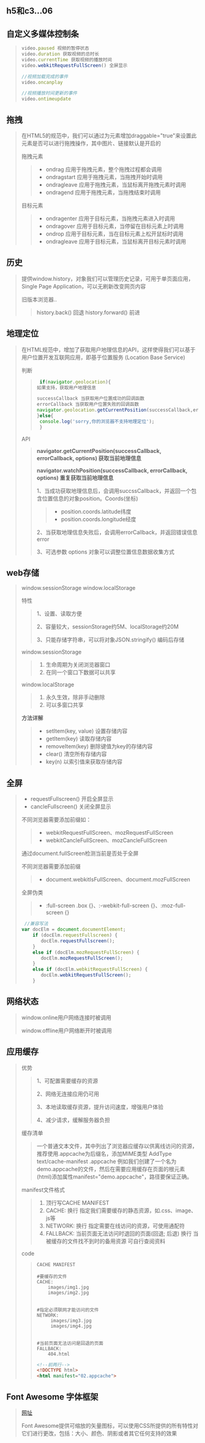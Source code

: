 ## h5和c3...06

## 自定义多媒体控制条

> ```javascript
> video.paused 视频的暂停状态
> video.duration 获取视频的总时长
> video.currentTime 获取视频的播放时间
> video.webkitRequestFullScreen() 全屏显示
> 
> //视频加载完成的事件
> video.oncanplay
> 
> //视频播放时间更新的事件
> video.ontimeupdate
> 
> ```
>
> 

## 拖拽

> 在HTML5的规范中，我们可以通过为元素增加draggable="true"来设置此元素是否可以进行拖拽操作，其中图片、链接默认是开启的
>
> 拖拽元素
>
> > + ondrag 	        应用于拖拽元素，整个拖拽过程都会调用
> > + ondragstart	  应用于拖拽元素，当拖拽开始时调用
> > + ondragleave	应用于拖拽元素，当鼠标离开拖拽元素时调用
> > + ondragend	   应用于拖拽元素，当拖拽结束时调用
>
> 目标元素
>
> > + ondragenter	应用于目标元素，当拖拽元素进入时调用
> > + ondragover	 应用于目标元素，当停留在目标元素上时调用
> > + ondrop	        应用于目标元素，当在目标元素上松开鼠标时调用
> > + ondragleave    应用于目标元素，当鼠标离开目标元素时调用
>
>  

## 历史

> 提供window.history，对象我们可以管理历史记录，可用于单页面应用，Single Page Application，可以无刷新改变网页内容
>
> 旧版本浏览器..
>
> >  history.back() 回退
> > history.forward() 前进
>
>  

## 地理定位

> 在HTML规范中，增加了获取用户地理信息的API，这样使得我们可以基于用户位置开发互联网应用，即基于位置服务 (Location Base Service)
>
> 判断
>
> > ```javascript
> >  if(navigator.geolocation){
> > 如果支持，获取用户地理信息
> > 
> > successCallback 当获取用户位置成功的回调函数
> > errorCallback 当获取用户位置失败的回调函数
> > navigator.geolocation.getCurrentPosition(successCallback,errorCallback);
> > }else{
> >  console.log('sorry,你的浏览器不支持地理定位');
> >  }
> > ```
> >
> > 
>
> API
>
> > **navigator.getCurrentPosition(successCallback, errorCallback, options) 获取当前地理信息**
> >
> > **navigator.watchPosition(successCallback, errorCallback, options) 重复获取当前地理信息**
> >
> > 1、当成功获取地理信息后，会调用succssCallback，并返回一个包含位置信息的对象position。Coords(坐标)
> >
> > > + position.coords.latitude纬度
> > > + position.coords.longitude经度
> >
> > 2、当获取地理信息失败后，会调用errorCallback，并返回错误信息error
> >
> > 3、可选参数 options 对象可以调整位置信息数据收集方式
> >
> >  

## web存储

> window.sessionStorage
> window.localStorage
>
> 特性
>
> > 1、设置、读取方便
> >
> > 2、容量较大，sessionStorage约5M、localStorage约20M
> >
> > 3、只能存储字符串，可以将对象JSON.stringify() 编码后存储
>
> window.sessionStorage
>
> > 1. 生命周期为关闭浏览器窗口
> > 2. 在同一个窗口下数据可以共享
>
> window.localStorage
>
> > 1. 永久生效，除非手动删除
> > 2. 可以多窗口共享
>
> **方法详解**
>
> > + setItem(key, value) 设置存储内容
> > + getItem(key) 读取存储内容
> > + removeItem(key) 删除键值为key的存储内容
> > + clear() 清空所有存储内容
> > + key(n) 以索引值来获取存储内容 

## 全屏

> + requestFullscreen() 开启全屏显示
> + cancleFullscreen() 关闭全屏显示
>
> 不同浏览器需要添加前缀如：
>
> > + webkitRequestFullScreen、mozRequestFullScreen
> > +  webkitCancleFullScreen、mozCancleFullScreen
>
>  通过document.fullScreen检测当前是否处于全屏
>
>  不同浏览器需要添加前缀
>
> > + document.webkitIsFullScreen、document.mozFullScreen
>
> 全屏伪类
>
> > + :full-screen .box {}、:-webkit-full-screen {}、:moz-full-screen {}
>
> ```javascript
>  //兼容写法
> var docElm = document.documentElement;
>     if (docElm.requestFullscreen) {
>        docElm.requestFullscreen();
>     }
>     else if (docElm.mozRequestFullScreen) {
>        docElm.mozRequestFullScreen();
>     }
>     else if (docElm.webkitRequestFullScreen) {
>        docElm.webkitRequestFullScreen();
>     }
> ```
>
>  

## 网络状态

> window.online用户网络连接时被调用
>
> window.offline用户网络断开时被调用

## 应用缓存

> 优势
>
> > 1、可配置需要缓存的资源
> >
> > 2、网络无连接应用仍可用
> >
> > 3、本地读取缓存资源，提升访问速度，增强用户体验
> >
> > 4、减少请求，缓解服务器负担
>
> 缓存清单
>
> > 一个普通文本文件，其中列出了浏览器应缓存以供离线访问的资源，推荐使用.appcache为后缀名，添加MIME类型
> > AddType text/cache-manifest .appcache
> > 例如我们创建了一个名为demo.appcache的文件，然后在需要应用缓存在页面的根元素(html)添加属性manifest="demo.appcache"，路径要保证正确。
>
> manifest文件格式
>
> > 1. 顶行写CACHE MANIFEST
> > 2. CACHE: 换行 指定我们需要缓存的静态资源，如.css、image、js等
> > 3. NETWORK: 换行 指定需要在线访问的资源，可使用通配符
> > 4. FALLBACK: 当前页面无法访问时退回的页面(回退;  后退)
> > 换行 当被缓存的文件找不到时的备用资源 可自行查阅资料
> >
>
> code
>
> > ```appcache
> > CACHE MANIFEST
> > 
> > #要缓存的文件
> > CACHE:
> >     images/img1.jpg
> >     images/img2.jpg
> > 
> > 
> > #指定必须联网才能访问的文件
> > NETWORK:
> >      images/img3.jpg
> >      images/img4.jpg
> > 
> > 
> > #当前页面无法访问是回退的页面
> > FALLBACK:
> >     404.html
> > 
> > ```
> >
> > ```html
> > <!--前两行-->
> > <!DOCTYPE html>
> > <html manifest="02.appcache">
> > ```
> >
> > 

## Font Awesome 字体框架

> [网址](<http://fontawesome.dashgame.com/>)
>
> Font Awesome提供可缩放的矢量图标，可以使用CSS所提供的所有特性对它们进行更改，包括：大小、颜色、阴影或者其它任何支持的效果

